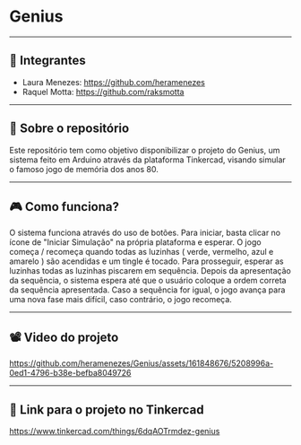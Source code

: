 # Genius
---

## 👤 Integrantes

 - Laura Menezes: https://github.com/heramenezes
 - Raquel Motta: https://github.com/raksmotta

---

## 📑 Sobre o repositório

Este repositório tem como objetivo disponibilizar o projeto do Genius, um sistema feito em Arduino através da plataforma Tinkercad, visando simular o famoso jogo de memória dos anos 80.

---

## 🎮 Como funciona?

O sistema funciona através do uso de botões. Para iniciar, basta clicar no ícone de "Iniciar Simulação" na própria plataforma e esperar. O jogo começa / recomeça quando todas as luzinhas ( verde, vermelho, azul e amarelo ) são acendidas e um tingle é tocado. Para prosseguir, esperar as luzinhas todas as luzinhas piscarem em sequência. Depois da apresentação da sequência, o sistema espera até que o usuário coloque a ordem correta da sequência apresentada. Caso a sequência for igual, o jogo avança para uma nova fase mais difícil, caso contrário, o jogo recomeça.

---

## 📽️ Video do projeto

https://github.com/heramenezes/Genius/assets/161848676/5208996a-0ed1-4796-b38e-befba8049726

---

## 🔗 Link para o projeto no Tinkercad

https://www.tinkercad.com/things/6dqAOTrmdez-genius


